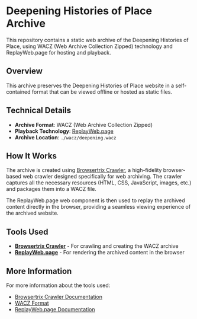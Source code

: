 # Deepening Histories of Place Archive

This repository contains a static web archive of the Deepening Histories of Place, using WACZ (Web Archive Collection Zipped) technology and ReplayWeb.page for hosting and playback.

## Overview

This archive preserves the Deepening Histories of Place website in a self-contained format that can be viewed offline or hosted as static files.

## Technical Details

- **Archive Format**: WACZ (Web Archive Collection Zipped)
- **Playback Technology**: [ReplayWeb.page](https://replayweb.page/)
- **Archive Location**: `./wacz/deepening.wacz`

## How It Works

The archive is created using [Browsertrix Crawler](https://github.com/webrecorder/browsertrix-crawler), a high-fidelity browser-based web crawler designed specifically for web archiving. The crawler captures all the necessary resources (HTML, CSS, JavaScript, images, etc.) and packages them into a WACZ file.

The ReplayWeb.page web component is then used to replay the archived content directly in the browser, providing a seamless viewing experience of the archived website.


## Tools Used

- **[Browsertrix Crawler](https://github.com/webrecorder/browsertrix-crawler)** - For crawling and creating the WACZ archive
- **[ReplayWeb.page](https://replayweb.page/)** - For rendering the archived content in the browser

## More Information

For more information about the tools used:
- [Browsertrix Crawler Documentation](https://crawler.docs.browsertrix.com/user-guide/)
- [WACZ Format](https://github.com/webrecorder/wacz-format)
- [ReplayWeb.page Documentation](https://replayweb.page/docs)